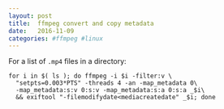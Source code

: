 ```yaml
---
layout: post
title:  ffmpeg convert and copy metadata
date:   2016-11-09
categories: #ffmpeg #linux
---
```


For a list of `.mp4` files in a directory:

```
for i in $( ls ); do ffmpeg -i $i -filter:v \
  "setpts=0.003*PTS" -threads 4 -an -map_metadata 0\
  -map_metadata:s:v 0:s:v -map_metadata:s:a 0:s:a _$i\
  && exiftool "-filemodifydate<mediacreatedate" _$i; done
```
